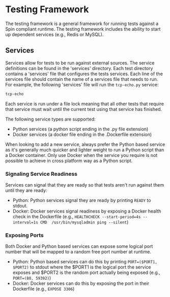 # Testing Framework

The testing framework is a general framework for running tests against a Spin compliant runtime. The testing framework includes the ability to start up dependent services (e.g., Redis or MySQL).

## Services

Services allow for tests to be run against external sources. The service definitions can be found in the 'services' directory. Each test directory contains a 'services' file that configures the tests services. Each line of the services file should contain the name of a services file that needs to run. For example, the following 'services' file will run the `tcp-echo.py` service:

```txt
tcp-echo
```

Each service is run under a file lock meaning that all other tests that require that service must wait until the current test using that service has finished.

The following service types are supported:
* Python services (a python script ending in the .py file extension)
* Docker services (a docker file ending in the .Dockerfile extension)

When looking to add a new service, always prefer the Python based service as it's generally much quicker and lighter weight to run a Python script than a Docker container. Only use Docker when the service you require is not possible to achieve in cross platform way as a Python script.

### Signaling Service Readiness

Services can signal that they are ready so that tests aren't run against them until they are ready:

* Python: Python services signal they are ready by printing `READY` to stdout.
* Docker: Docker services signal readiness by exposing a Docker health check in the Dockerfile (e.g., `HEALTHCHECK --start-period=4s --interval=1s CMD  /usr/bin/mysqladmin ping --silent`)

### Exposing Ports

Both Docker and Python based services can expose some logical port number that will be mapped to a random free port number at runtime.

* Python: Python based services can do this by printing `PORT=($PORT1, $PORT2)` to stdout where the $PORT1 is the logical port the service exposes and $PORT2 is the random port actually being exposed (e.g., `PORT=(80, 59392)`)
* Docker: Docker services can do this by exposing the port in their Dockerfile (e.g., `EXPOSE 3306`)
